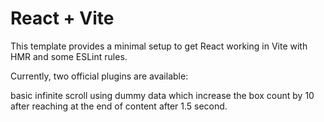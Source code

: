 # React + Vite

This template provides a minimal setup to get React working in Vite with HMR and some ESLint rules.

Currently, two official plugins are available:

basic infinite scroll using dummy data which increase the box count by 10 after reaching at the end of content after 1.5 second.